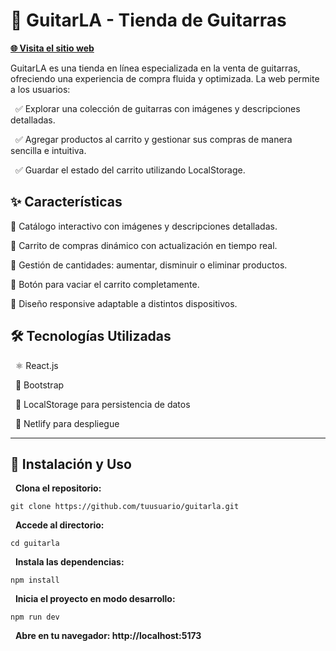 # **🎸 GuitarLA - Tienda de Guitarras**

[**🌐 Visita el sitio web**](https://spectacular-speculoos-f61721.netlify.app/)

GuitarLA es una tienda en línea especializada en la venta de guitarras, ofreciendo una experiencia de compra fluida y optimizada. La web permite a los usuarios:

&nbsp;&nbsp;✅ Explorar una colección de guitarras con imágenes y descripciones detalladas.

&nbsp;&nbsp;✅ Agregar productos al carrito y gestionar sus compras de manera sencilla e intuitiva.

&nbsp;&nbsp;✅ Guardar el estado del carrito utilizando LocalStorage.

## ✨ Características

🔹 Catálogo interactivo con imágenes y descripciones detalladas.

🔹 Carrito de compras dinámico con actualización en tiempo real.

🔹 Gestión de cantidades: aumentar, disminuir o eliminar productos.

🔹 Botón para vaciar el carrito completamente.

🔹 Diseño responsive adaptable a distintos dispositivos.


## 🛠️ Tecnologías Utilizadas

&nbsp;&nbsp;⚛️ React.js

&nbsp;&nbsp;🎨 Bootstrap

&nbsp;&nbsp;💾 LocalStorage para persistencia de datos

&nbsp;&nbsp;🚀 Netlify para despliegue

______________________________________________________________________________________________________________________________________________________________________________________________________________________

## 📌 Instalación y Uso


&nbsp;&nbsp;**Clona el repositorio:**

    git clone https://github.com/tuusuario/guitarla.git

&nbsp;&nbsp;**Accede al directorio:**

    cd guitarla

&nbsp;&nbsp;**Instala las dependencias:**

    npm install

&nbsp;&nbsp;**Inicia el proyecto en modo desarrollo:**

    npm run dev

&nbsp;&nbsp;**Abre en tu navegador: http://localhost:5173**
